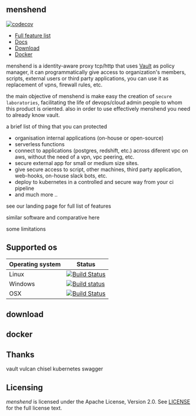 ## menshend

[![codecov](https://codecov.io/gh/nebtex/menshend/branch/master/graph/badge.svg)](https://codecov.io/gh/nebtex/menshend)

* [Full feature list](#download)
* [Docs](#download)
* [Download](#download)
* [Docker](#docker) 


menshend is a identity-aware proxy tcp/http that uses [Vault](https://github.com/hashicorp/vault) as policy manager, it can  programmatically give access to organization's members, scripts, external users or third party applications, you can use it as replacement of vpns, firewall rules, etc.

the main objective of menshend is make easy the creation of `secure laboratories`, facilitating the life of devops/cloud admin people to whom this product is oriented. also in order to use effectively menshend you need to already know vault.

a brief list of thing that you can protected

 * organisation internal applications (on-house or open-source)   
 * serverless functions 
 * connect to applications (postgres, redshift, etc.) across diferent vpc on aws, without the need of a vpn, vpc peering, etc. 
 * secure external app for small or medium size sites.
 * give secure access to script, other machines, third party application, web-hooks, on-house slack bots, etc.
 * deploy to kubernetes in a controlled and secure way from your ci pipeline
 * and much more ..

see our landing page for full list of features

similar software and comparative here

some limitations

## Supported os

|  Operating system | Status |
| --- | --- |
| Linux | [![Build Status](https://travis-ci.org/nebtex/menshend.svg?branch=master)](https://travis-ci.org/nebtex/menshend)|
| Windows | [![Build status](https://ci.appveyor.com/api/projects/status/q8fewu4op9cyxgd5/branch/master?svg=true)](https://ci.appveyor.com/project/criloz/menshend/branch/master)|
| OSX | [![Build Status](https://travis-ci.org/nebtex/menshend.svg?branch=master)](https://travis-ci.org/nebtex/menshend)|

## download

## docker


## Thanks 

vault
vulcan
chisel
kubernetes
swagger

## Licensing
*menshend* is licensed under the Apache License, Version 2.0. See [LICENSE]() for the full license text.


